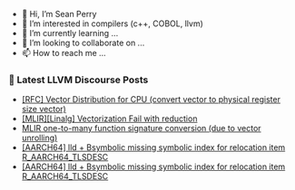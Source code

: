- 👋 Hi, I’m Sean Perry
- 👀 I’m interested in compilers (c++, COBOL, llvm)
- 🌱 I’m currently learning ...
- 💞️ I’m looking to collaborate on ...
- 📫 How to reach me ...

<!---
s66perry/s66perry is a ✨ special ✨ repository because its `README.md` (this file) appears on your GitHub profile.
You can click the Preview link to take a look at your changes.
--->
### 📕 Latest LLVM Discourse Posts

<!-- DISCOURSE-LLVM:START -->
- [[RFC] Vector Distribution for CPU &lpar;convert vector to physical register size vector&rpar;](https://discourse.llvm.org/t/rfc-vector-distribution-for-cpu-convert-vector-to-physical-register-size-vector/79260?page=2#post_34)
- [[MLIR][Linalg] Vectorization Fail with reduction](https://discourse.llvm.org/t/mlir-linalg-vectorization-fail-with-reduction/79870#post_4)
- [MLIR one-to-many function signature conversion &lpar;due to vector unrolling&rpar;](https://discourse.llvm.org/t/mlir-one-to-many-function-signature-conversion-due-to-vector-unrolling/79859#post_6)
- [[AARCH64] lld + Bsymbolic missing symbolic index for relocation item R_AARCH64_TLSDESC](https://discourse.llvm.org/t/aarch64-lld-bsymbolic-missing-symbolic-index-for-relocation-item-r-aarch64-tlsdesc/79887#post_2)
- [[AARCH64] lld + Bsymbolic missing symbolic index for relocation item R_AARCH64_TLSDESC](https://discourse.llvm.org/t/aarch64-lld-bsymbolic-missing-symbolic-index-for-relocation-item-r-aarch64-tlsdesc/79887#post_1)
<!-- DISCOURSE-LLVM:END -->
